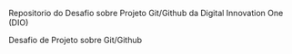 Repositorio do Desafio sobre Projeto Git/Github da Digital Innovation One (DIO)

Desafio de Projeto sobre Git/Github
